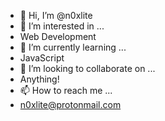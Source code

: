 - 👋 Hi, I’m @n0xlite
- 👀 I’m interested in ...
- Web Development
- 🌱 I’m currently learning ...
- JavaScript
- 💞️ I’m looking to collaborate on ...
- Anything!
- 📫 How to reach me ...
- n0xlite@protonmail.com

<!---
n0xlite/n0xlite is a ✨ special ✨ repository because its `README.md` (this file) appears on your GitHub profile.
You can click the Preview link to take a look at your changes.
--->

